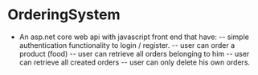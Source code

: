 # OrderingSystem
- An asp.net core web api with javascript front end that have:
-- simple authentication functionality to login / register.
-- user can order a product (food)
-- user can retrieve all orders belonging to him
-- user can retrieve all created orders
-- user can only delete his own orders.
